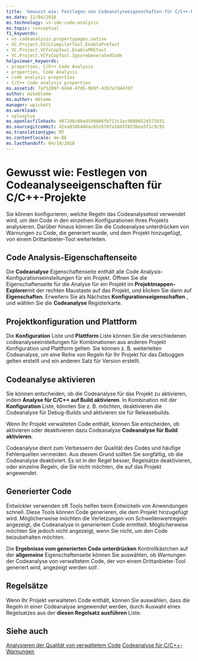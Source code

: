 ```yaml
---
title: 'Gewusst wie: Festlegen von Codeanalyseeigenschaften für C/C++-Projekte'
ms.date: 11/04/2016
ms.technology: vs-ide-code-analysis
ms.topic: conceptual
f1_keywords:
- vs.codeanalysis.propertypages.native
- VC.Project.VCCLCompilerTool.EnablePrefast
- VC.Project.VCFxCopTool.EnablePREfast
- VC.Project.VCFxCopTool.IgnoreGeneratedCode
helpviewer_keywords:
- properties, C/C++ Code Analysis
- properties, Code Analysis
- code analysis properties
- C/C++ code analysis properties
ms.assetid: 7af52097-6d44-4785-9b9f-43b7a7d447d7
author: mikeblome
ms.author: mblome
manager: wpickett
ms.workload:
- cplusplus
ms.openlocfilehash: d072d6c00ad59d886fb713c2ac98886524371031
ms.sourcegitcommit: 42ea834b446ac65c679fa1043f853bea5f1c9c95
ms.translationtype: MT
ms.contentlocale: de-DE
ms.lasthandoff: 04/19/2018
---
```

# <a name="how-to-set-code-analysis-properties-for-cc-projects"></a>Gewusst wie: Festlegen von Codeanalyseeigenschaften für C/C++-Projekte
Sie können konfigurieren, welche Regeln das Codeanalysetool verwendet wird, um den Code in den einzelnen Konfigurationen Ihres Projekts analysieren. Darüber hinaus können Sie die Codeanalyse unterdrücken von Warnungen zu Code, die generiert wurde, und dem Projekt hinzugefügt, von einem Drittanbieter-Tool weiterleiten.

## <a name="code-analysis-property-page"></a>Code Analysis-Eigenschaftenseite
 Die **Codeanalyse** Eigenschaftenseite enthält alle Code Analysis-Konfigurationseinstellungen für ein Projekt. Öffnen Sie die Eigenschaftenseite für die Analyse für ein Projekt im **Projektmappen-Explorer**mit der rechten Maustaste auf das Projekt, und klicken Sie dann auf **Eigenschaften**. Erweitern Sie als Nächstes **Konfigurationseigenschaften** , und wählen Sie die **Codeanalyse** Registerkarte.

## <a name="project-configuration-and-platform"></a>Projektkonfiguration und Plattform
 Die **Konfiguration** Liste und **Plattform** Liste können Sie die verschiedenen codeanalyseeinstellungen für Kombinationen aus anderen Projekt Konfiguration und Plattform gelten. Sie können z. B. weiterleiten Codeanalyse, um eine Reihe von Regeln für Ihr Projekt für das Debuggen gelten erstellt und ein anderen Satz für Version erstellt.

## <a name="enabling-code-analysis"></a>Codeanalyse aktivieren
 Sie können entscheiden, ob die Codeanalyse für das Projekt zu aktivieren, indem **Analyse für C/C++ auf Build aktivieren**. In Kombination mit der **Konfiguration** Liste, könnten Sie z. B. möchten, deaktivieren die Codeanalyse für Debug-Builds und aktivieren sie für Releasebuilds.

 Wenn Ihr Projekt verwalteten Code enthält, können Sie entscheiden, ob aktivieren oder deaktivieren dazu Codeanalyse **Codeanalyse für Build aktivieren**.

 Codeanalyse dient zum Verbessern der Qualität des Codes und häufige Fehlerquellen vermeiden. Aus diesem Grund sollten Sie sorgfältig, ob die Codeanalyse deaktiviert. Es ist in der Regel besser, Regelsätze deaktivieren, oder einzelne Regeln, die Sie nicht möchten, die auf das Projekt angewendet.

## <a name="generated-code"></a>Generierter Code
 Entwickler verwenden oft Tools helfen beim Entwickeln von Anwendungen schnell. Diese Tools können Code generieren, die dem Projekt hinzugefügt wird. Möglicherweise möchten die Verletzungen von Schwellenwertregeln angezeigt, die Codeanalyse in generiertem Code ermittelt. Möglicherweise möchten Sie jedoch nicht angezeigt, wenn Sie nicht, um den Code beizubehalten möchten.

 Die **Ergebnisse vom generierten Code unterdrücken** Kontrollkästchen auf der **allgemeine** Eigenschaftenseite können Sie auswählen, ob Warnungen der Codeanalyse von verwaltetem Code, der von einem Drittanbieter-Tool generiert wird, angezeigt werden soll .

## <a name="rule-sets"></a>Regelsätze
 Wenn Ihr Projekt verwalteten Code enthält, können Sie auswählen, dass die Regeln in einer Codeanalyse angewendet werden, durch Auswahl eines Regelsatzes aus der **diesen Regelsatz ausführen** Liste.

## <a name="see-also"></a>Siehe auch
 [Analysieren der Qualität von verwaltetem Code](../code-quality/analyzing-managed-code-quality-by-using-code-analysis.md) [Codeanalyse für C/C++-Warnungen](../code-quality/code-analysis-for-c-cpp-warnings.md)